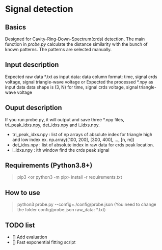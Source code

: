 # Signal detection

## Basics
Designed for Cavity-Ring-Down-Spectrum(crds) detection. The main function in *probe.py* calculate the distance similarity with the bunch of known patterns. The patterns are selected manually.

## Input description
Expected raw data *.txt as input data:
 data column format: time, signal crds voltage, signal triangle-wave voltage
or
Expected the processed *.npy as input data 
 data shape is (3, N) for time, signal crds voltage, signal triangle-wave voltage

## Ouput description
If you run probe.py, it will output and save three *.npy files, tri_peak_idxs.npy, det_idxs.npy and i_idxs.npy.

* tri_peak_idxs.npy : list of np arrays of absolute index for triangle high and low index ex. np.array([100, 200], [300, 400], ..., [n, m])
* det_idxs.npy : list of absolute index in raw data for crds peak location.
* i_idxs.npy : ith window find the crds peak signal

## Requirements (Python3.8+)
> pip3 <or python3 -m pip> install -r requirements.txt

## How to use
> python3 probe.py --config=./config/probe.json
    (You need to change the folder config/probe.json raw_data: *.txt)

## TODO list
- [] Add evaluation 
- [] Fast exponential fitting  script